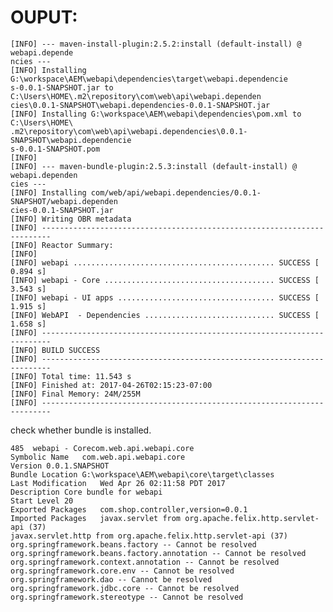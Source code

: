 
OUPUT:
======


    [INFO] --- maven-install-plugin:2.5.2:install (default-install) @ webapi.depende
    ncies ---
    [INFO] Installing G:\workspace\AEM\webapi\dependencies\target\webapi.dependencie
    s-0.0.1-SNAPSHOT.jar to C:\Users\HOME\.m2\repository\com\web\api\webapi.dependen
    cies\0.0.1-SNAPSHOT\webapi.dependencies-0.0.1-SNAPSHOT.jar
    [INFO] Installing G:\workspace\AEM\webapi\dependencies\pom.xml to C:\Users\HOME\
    .m2\repository\com\web\api\webapi.dependencies\0.0.1-SNAPSHOT\webapi.dependencie
    s-0.0.1-SNAPSHOT.pom
    [INFO]
    [INFO] --- maven-bundle-plugin:2.5.3:install (default-install) @ webapi.dependen
    cies ---
    [INFO] Installing com/web/api/webapi.dependencies/0.0.1-SNAPSHOT/webapi.dependen
    cies-0.0.1-SNAPSHOT.jar
    [INFO] Writing OBR metadata
    [INFO] ------------------------------------------------------------------------
    [INFO] Reactor Summary:
    [INFO]
    [INFO] webapi ............................................. SUCCESS [  0.894 s]
    [INFO] webapi - Core ...................................... SUCCESS [  3.543 s]
    [INFO] webapi - UI apps ................................... SUCCESS [  1.915 s]
    [INFO] WebAPI  - Dependencies ............................. SUCCESS [  1.658 s]
    [INFO] ------------------------------------------------------------------------
    [INFO] BUILD SUCCESS
    [INFO] ------------------------------------------------------------------------
    [INFO] Total time: 11.543 s
    [INFO] Finished at: 2017-04-26T02:15:23-07:00
    [INFO] Final Memory: 24M/255M
    [INFO] ------------------------------------------------------------------------
    
check whether bundle is installed.

    485	 webapi - Corecom.web.api.webapi.core
    Symbolic Name	com.web.api.webapi.core
    Version	0.0.1.SNAPSHOT
    Bundle Location	G:\workspace\AEM\webapi\core\target\classes
    Last Modification	Wed Apr 26 02:11:58 PDT 2017
    Description	Core bundle for webapi
    Start Level	20
    Exported Packages	com.shop.controller,version=0.0.1
    Imported Packages	javax.servlet from org.apache.felix.http.servlet-api (37)
    javax.servlet.http from org.apache.felix.http.servlet-api (37)
    org.springframework.beans.factory -- Cannot be resolved
    org.springframework.beans.factory.annotation -- Cannot be resolved
    org.springframework.context.annotation -- Cannot be resolved
    org.springframework.core.env -- Cannot be resolved
    org.springframework.dao -- Cannot be resolved
    org.springframework.jdbc.core -- Cannot be resolved
    org.springframework.stereotype -- Cannot be resolved
   
